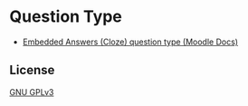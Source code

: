 # Question Type
* [Embedded Answers (Cloze) question type (Moodle Docs)](https://docs.moodle.org/311/en/Embedded_Answers_(Cloze)_question_type)
## License
[GNU GPLv3](https://choosealicense.com/licenses/gpl-3.0/)

